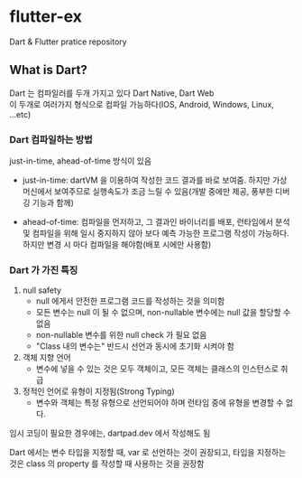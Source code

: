 # flutter-ex
Dart &amp; Flutter pratice repository


## What is Dart?
Dart 는 컴파일러를 두개 가지고 있다 Dart  Native, Dart Web</br>
이 두개로 여러가지 형식으로 컴파일 가능하다(IOS, Android, Windows, Linux, ...etc)

### Dart 컴파일하는 방법
just-in-time, ahead-of-time 방식이 있음

- just-in-time: dartVM 을 이용하여 작성한 코드 결과를 바로 보여줌. 하지만 가상 머신에서 보여주므로 실행속도가 조금 느릴 수 있음(개발 중에만 제공, 풍부한 디버깅 기능과 함께)

- ahead-of-time: 컴파일을 먼저하고, 그 결과인 바이너리를 배포, 런타임에서 분석 및 컴파일을 위해 일시 중지하지 않아 보다 예측 가능한 프로그램 작성이 가능하다. 하지만 변경 시 마다 컴파일을 해야함(배포 시에만 사용함)

### Dart 가 가진 특징
1. null safety
    - null 에게서 안전한 프로그램 코드를 작성하는 것을 의미함
    - 모든 변수는 null 이 될 수 없으며, non-nullable 변수에는 null 값을 할당할 수 없음
    - non-nullable 변수를 위한 null check 가 필요 없음
    - "Class 내의 변수는" 반드시 선언과 동시에 초기화 시켜야 함
2. 객체 지향 언어
    - 변수에 넣을 수 있는 것은 모두 객체이고, 모든 객체는 클래스의 인스턴스로 취급
3. 정적인 언어로 유형이 지정됨(Strong Typing)
    - 변수와 객체는 특정 유형으로 선언되어야 하며 런타임 중에 유형을 변경할 수 없다.


임시 코딩이 필요한 경우에는, dartpad.dev 에서 작성해도 됨


Dart 에서는 변수 타입을 지정할 때, var 로 선언하는 것이 권장되고, 타입을 지정하는 것은 class 의 property 를 작성할 때 사용하는 것을 권장함